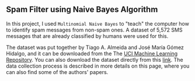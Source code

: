 ## Spam Filter using Naive Bayes Algorithm
In this project, I used `Multinomial Naive Bayes` to "teach" the computer how to identify spam messages from non-spam ones. A dataset of 5,572 SMS messages that are already classified by humans were used for this.

The dataset was put together by Tiago A. Almeida and José María Gómez Hidalgo, and it can be downloaded from the The [UCI Machine Learning Repository](https://archive.ics.uci.edu/ml/datasets/sms+spam+collection). You can also download the dataset directly from this [link](https://dq-content.s3.amazonaws.com/433/SMSSpamCollection). The data collection process is described in more details on this page, where you can also find some of the authors' papers.